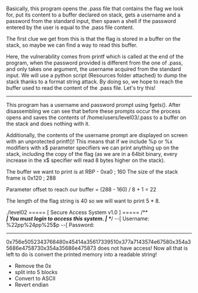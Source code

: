 Basically, this program opens the .pass file that contains the flag we look for, put its content to a buffer declared on stack, gets a username and a password from the standard input, then spawn a shell if the password entered by the user is equal to the .pass file content.

The first clue we get from this is that the flag is stored in a buffer on the stack, so maybe we can find a way to read this buffer.

Here, the vulnerability comes from printf which is called at the end of the program, when the password provided is different from the one of .pass, and only takes one argument, the username acquired from the standard input. We will use a python script (Resources folder attached) to dump the stack thanks to a format string attack. By doing so, we hope to reach the buffer used to read the content of the .pass file. Let's try this!

----------------------------

This program has a username and password prompt using fgets(). After disassembling we can see that before these prompts occur the process opens and saves the contents of /home/users/level03/.pass to a buffer on the stack and does nothing with it.

Additionally, the contents of the username prompt are displayed on screen with an unprotected printf()! This means that if we include %p or %x modifiers with x$ parameter specifiers we can print anything up on the stack, including the copy of the flag (as we are in a 64bit binary, every increase in the x$ specifier will read 8 bytes higher on the stack).

The buffer we want to print is at RBP - 0xa0 ; 160 The size of the stack frame is 0x120 ; 288

Parameter offset to reach our buffer = (288 - 160) / 8 + 1 = 22

The length of the flag string is 40 so we will want to print 5 * 8.

./level02
===== [ Secure Access System v1.0 ] =====
/***************************************\
| You must login to access this system. |
\**************************************/
--[ Username: %22$p%23$p%24$p%25$p%25$p
--[ Password:
*****************************************
0x756e5052343768480x45414a35617339510x377a7143574e67580x354a35686e4758730x354a35686e475873 does not have access!
Now all that is left to do is convert the printed memory into a readable string!

- Remove the 0x
- split into 5 blocks
- Convert to ASCII
- Revert endian
